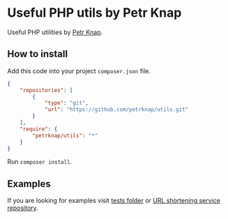 # Useful PHP utils by Petr Knap

Useful PHP utilities by [Petr Knap].

## How to install

Add this code into your project `composer.json` file.

```json
{
    "repositories": [
        {
            "type": "git",
            "url": "https://github.com/petrknap/utils.git"
        }
    ],
    "require": {
        "petrknap/utils": "*"
    }
}
```

Run `composer install`.

## Examples

If you are looking for examples visit [tests folder] or [URL shortening service repository].



[Petr Knap]:http://petrknap.cz/
[tests folder]:https://github.com/petrknap/utils/tree/master/tests
[URL shortening service repository]:https://github.com/petrknap/link.petrknap.cz
